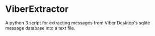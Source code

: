 # ViberExtractor
A python 3 script for extracting messages from Viber Desktop's sqlite message database into a text file.
